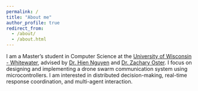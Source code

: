 ```yaml
---
permalink: /
title: "About me"
author_profile: true
redirect_from: 
  - /about/
  - /about.html
---
```


I am a Master’s student in Computer Science at the [University of Wisconsin - Whitewater](https://www.uww.edu/), 
advised by [Dr. Hien Nguyen](https://blogs.uww.edu/nguyenh/) and [Dr. Zachary Oster](https://cs.uww.edu/~osterz/).
I focus on designing and implementing a drone swarm communication system using microcontrollers. 
I am interested in distributed decision-making, real-time response coordination, and multi-agent interaction.
